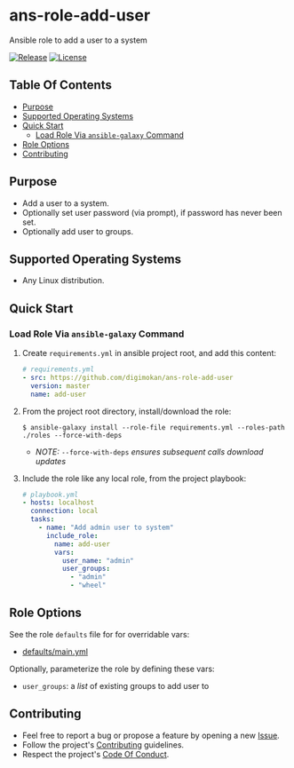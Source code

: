 # ans-role-add-user

Ansible role to add a user to a system

[![Release](https://img.shields.io/github/release/digimokan/ans-role-add-user.svg?label=release)](https://github.com/digimokan/ans-role-add-user/releases/latest "Latest Release Notes")
[![License](https://img.shields.io/badge/license-MIT-blue.svg?label=license)](LICENSE.md "Project License")

## Table Of Contents

* [Purpose](#purpose)
* [Supported Operating Systems](#supported-operating-systems)
* [Quick Start](#quick-start)
    * [Load Role Via `ansible-galaxy` Command](#load-role-via-ansible-galaxy-command)
* [Role Options](#role-options)
* [Contributing](#contributing)

## Purpose

* Add a user to a system.
* Optionally set user password (via prompt), if password has never been set.
* Optionally add user to groups.

## Supported Operating Systems

* Any Linux distribution.

## Quick Start

### Load Role Via `ansible-galaxy` Command

1. Create `requirements.yml` in ansible project root, and add this content:

   ```yaml
   # requirements.yml
   - src: https://github.com/digimokan/ans-role-add-user
     version: master
     name: add-user
   ```

2. From the project root directory, install/download the role:

   ```shell
   $ ansible-galaxy install --role-file requirements.yml --roles-path ./roles --force-with-deps
   ```

   * _NOTE:_ `--force-with-deps` _ensures subsequent calls download updates_

3. Include the role like any local role, from the project playbook:

   ```yaml
   # playbook.yml
   - hosts: localhost
     connection: local
     tasks:
       - name: "Add admin user to system"
         include_role:
           name: add-user
           vars:
             user_name: "admin"
             user_groups:
               - "admin"
               - "wheel"
   ```

## Role Options

See the role `defaults` file for for overridable vars:

  * [defaults/main.yml](../defaults/main.yml)

Optionally, parameterize the role by defining these vars:

  * `user_groups`: a _list_ of existing groups to add user to

## Contributing

* Feel free to report a bug or propose a feature by opening a new
  [Issue](https://github.com/digimokan/ans-role-add-user/issues).
* Follow the project's [Contributing](CONTRIBUTING.md) guidelines.
* Respect the project's [Code Of Conduct](CODE_OF_CONDUCT.md).

